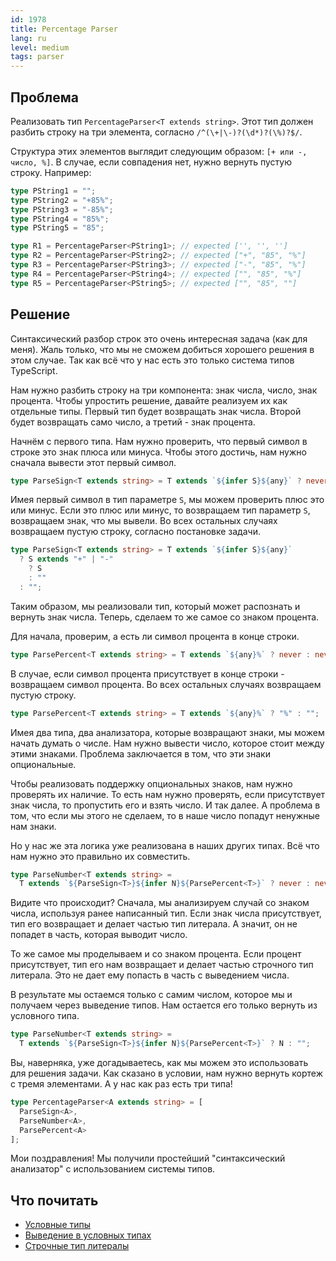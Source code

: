 ```yaml
---
id: 1978
title: Percentage Parser
lang: ru
level: medium
tags: parser
---
```


## Проблема

Реализовать тип `PercentageParser<T extends string>`.
Этот тип должен разбить строку на три элемента, согласно `/^(\+|\-)?(\d*)?(\%)?$/`.

Структура этих элементов выглядит следующим образом: `[+ или -, число, %]`.
В случае, если совпадения нет, нужно вернуть пустую строку.
Например:

```typescript
type PString1 = "";
type PString2 = "+85%";
type PString3 = "-85%";
type PString4 = "85%";
type PString5 = "85";

type R1 = PercentageParser<PString1>; // expected ['', '', '']
type R2 = PercentageParser<PString2>; // expected ["+", "85", "%"]
type R3 = PercentageParser<PString3>; // expected ["-", "85", "%"]
type R4 = PercentageParser<PString4>; // expected ["", "85", "%"]
type R5 = PercentageParser<PString5>; // expected ["", "85", ""]
```

## Решение

Синтаксический разбор строк это очень интересная задача (как для меня).
Жаль только, что мы не сможем добиться хорошего решения в этом случае.
Так как всё что у нас есть это только система типов TypeScript.

Нам нужно разбить строку на три компонента: знак числа, число, знак процента.
Чтобы упростить решение, давайте реализуем их как отдельные типы.
Первый тип будет возвращать знак числа.
Второй будет возвращать само число, а третий - знак процента.

Начнём с первого типа.
Нам нужно проверить, что первый символ в строке это знак плюса или минуса.
Чтобы этого достичь, нам нужно сначала вывести этот первый символ.

```typescript
type ParseSign<T extends string> = T extends `${infer S}${any}` ? never : never;
```

Имея первый символ в тип параметре `S`, мы можем проверить плюс это или минус.
Если это плюс или минус, то возвращаем тип параметр `S`, возвращаем знак, что мы вывели.
Во всех остальных случаях возвращаем пустую строку, согласно постановке задачи.

```typescript
type ParseSign<T extends string> = T extends `${infer S}${any}`
  ? S extends "+" | "-"
    ? S
    : ""
  : "";
```

Таким образом, мы реализовали тип, который может распознать и вернуть знак числа.
Теперь, сделаем то же самое со знаком процента.

Для начала, проверим, а есть ли символ процента в конце строки.

```typescript
type ParsePercent<T extends string> = T extends `${any}%` ? never : never;
```

В случае, если символ процента присутствует в конце строки - возвращаем символ процента.
Во всех остальных случаях возвращаем пустую строку.

```typescript
type ParsePercent<T extends string> = T extends `${any}%` ? "%" : "";
```

Имея два типа, два анализатора, которые возвращают знаки, мы можем начать думать о числе.
Нам нужно вывести число, которое стоит между этими знаками.
Проблема заключается в том, что эти знаки опциональные.

Чтобы реализовать поддержку опциональных знаков, нам нужно проверять их наличие.
То есть нам нужно проверять, если присутствует знак числа, то пропустить его и взять число.
И так далее.
А проблема в том, что если мы этого не сделаем, то в наше число попадут ненужные нам знаки.

Но у нас же эта логика уже реализована в наших других типах.
Всё что нам нужно это правильно их совместить.

```typescript
type ParseNumber<T extends string> =
  T extends `${ParseSign<T>}${infer N}${ParsePercent<T>}` ? never : never;
```

Видите что происходит?
Сначала, мы анализируем случай со знаком числа, используя ранее написанный тип.
Если знак числа присутствует, тип его возвращает и делает частью тип литерала.
А значит, он не попадет в часть, которая выводит число.

То же самое мы проделываем и со знаком процента.
Если процент присутствует, тип его нам возвращает и делает частью строчного тип литерала.
Это не дает ему попасть в часть с выведением числа.

В результате мы остаемся только с самим числом, которое мы и получаем через выведение типов.
Нам остается его только вернуть из условного типа.

```typescript
type ParseNumber<T extends string> =
  T extends `${ParseSign<T>}${infer N}${ParsePercent<T>}` ? N : "";
```

Вы, наверняка, уже догадываетесь, как мы можем это использовать для решения задачи.
Как сказано в условии, нам нужно вернуть кортеж с тремя элементами.
А у нас как раз есть три типа!

```typescript
type PercentageParser<A extends string> = [
  ParseSign<A>,
  ParseNumber<A>,
  ParsePercent<A>
];
```

Мои поздравления!
Мы получили простейший "синтаксический анализатор" с использованием системы типов.

## Что почитать

- [Условные типы](https://www.typescriptlang.org/docs/handbook/2/conditional-types.html)
- [Выведение в условных типах](https://www.typescriptlang.org/docs/handbook/2/conditional-types.html#inferring-within-conditional-types)
- [Строчные тип литералы](https://www.typescriptlang.org/docs/handbook/release-notes/typescript-4-1.html#template-literal-types)
